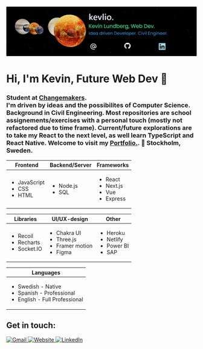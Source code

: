 ![](https://github.com/kevlio/kevlio/blob/main/kevlio.png?raw=true)

# Hi, I'm Kevin, Future Web Dev 👋
### Student at [Changemakers](https://cmeducations.se/utbildningar/program/frontend-app-developer). <br/> I'm driven by ideas and the possibilites of Computer Science. Background in Civil Engineering. Most repositories are school assignements/exercises with a personal touch (mostly not refactored due to time frame). Current/future explorations are to take my React to the next level, as well learn TypeScript and React Native. Welcome to visit my [Portfolio.](https://kevl.io/). 📍 Stockholm, Sweden. 

<table>
  <thead>
    <th>Frontend</th>
    <th>Backend/Server</th>
    <th>Frameworks</th>
  </thead>
  <tbody>
    <td>
      <ul>
        <li>JavaScript</li>
        <li>CSS</li>
        <li>HTML</li>
      </ul>
    </td>
     <td>
      <ul>
        <li>Node.js</li>
        <li>SQL</li>
      </ul>
    </td>
     <td>
       <ul>
        <li>React</li>
        <li>Next.js</li>
        <li>Vue</li>
        <li>Express</li>
      </ul>
    </td>
  </tbody>
</table>
<table>
  <thead>
    <th>Libraries</th>
    <th>UI/UX-design</th>
    <th>Other</th>

  </thead>
  <tbody>
      <td>
      <ul>
        <li>Recoil</li>
        <li>Recharts</li>
         <li>Socket.IO</li>
      </ul>
    </td>
       <td>
      <ul>
        <li>Chakra UI</li>
        <li>Three.js</li>
        <li>Framer motion</li>
        <li>Figma</li>
      </ul>
    </td>
    <td>
      <ul>
        <li>Heroku</li>
        <li>Netlify</li>
        <li>Power BI</li>
        <li>SAP</li>
      </ul>
    </td>
  </tbody>
</table>
<table>
  <thead>
        <th>Languages</th>
  </thead>
  <tbody>
    <td>
      <ul>
        <li>Swedish - Native</li>
        <li>Spanish - Professional</li>
        <li>English - Full Professional</li>
      </ul>
    </td>
  </tbody>
</table>

## Get in touch: 
<div>
  <a href="mailto:kevin.lundberg.se@gmail.com">
    <img src="https://www.gstatic.com/images/branding/product/1x/hh_gmail_64dp.png" width="40px" heigth="40px" alt="Gmail" />
  </a>
    <a href="https://kevl.io/">
    <img src="https://www.pngkey.com/png/full/19-199475_website-logo-png-website-clipart-png.png" width="40px" heigth="40px" alt="Website"/>
  </a>
  <a href="https://www.linkedin.com/in/kevin-lundberg-991862137/">
    <img src="https://uxwing.com/wp-content/themes/uxwing/download/brands-and-social-media/linkedin-round-color-icon.png" width="40px" heigth="40px"  alt="LinkedIn"/>
  </a>
</div>
